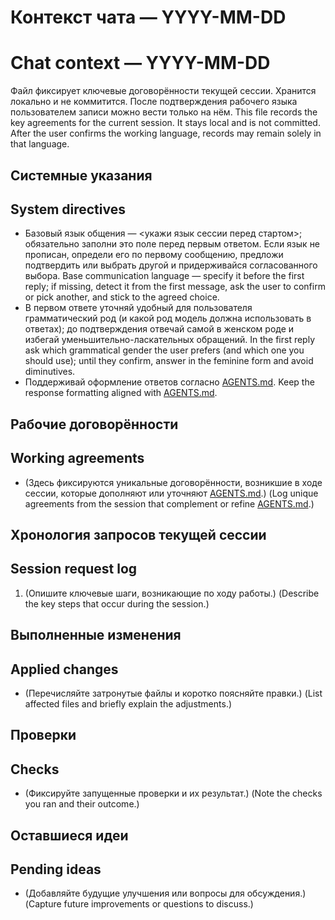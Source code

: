 # Контекст чата — YYYY-MM-DD
# Chat context — YYYY-MM-DD

Файл фиксирует ключевые договорённости текущей сессии. Хранится локально и не коммитится. После подтверждения рабочего языка пользователем записи можно вести только на нём.
This file records the key agreements for the current session. It stays local and is not committed. After the user confirms the working language, records may remain solely in that language.

## Системные указания
## System directives
- Базовый язык общения — <укажи язык сессии перед стартом>; обязательно заполни это поле перед первым ответом. Если язык не прописан, определи его по первому сообщению, предложи подтвердить или выбрать другой и придерживайся согласованного выбора.
  Base communication language — specify it before the first reply; if missing, detect it from the first message, ask the user to confirm or pick another, and stick to the agreed choice.
- В первом ответе уточняй удобный для пользователя грамматический род (и какой род модель должна использовать в ответах); до подтверждения отвечай самой в женском роде и избегай уменьшительно-ласкательных обращений.
  In the first reply ask which grammatical gender the user prefers (and which one you should use); until they confirm, answer in the feminine form and avoid diminutives.
- Поддерживай оформление ответов согласно [AGENTS.md](../AGENTS.md).
  Keep the response formatting aligned with [AGENTS.md](../AGENTS.md).

## Рабочие договорённости
## Working agreements
- (Здесь фиксируются уникальные договорённости, возникшие в ходе сессии, которые дополняют или уточняют [AGENTS.md](../AGENTS.md).)
  (Log unique agreements from the session that complement or refine [AGENTS.md](../AGENTS.md).)

## Хронология запросов текущей сессии
## Session request log
1. (Опишите ключевые шаги, возникающие по ходу работы.)
   (Describe the key steps that occur during the session.)

## Выполненные изменения
## Applied changes
- (Перечисляйте затронутые файлы и коротко поясняйте правки.)
  (List affected files and briefly explain the adjustments.)

## Проверки
## Checks
- (Фиксируйте запущенные проверки и их результат.)
  (Note the checks you ran and their outcome.)

## Оставшиеся идеи
## Pending ideas
- (Добавляйте будущие улучшения или вопросы для обсуждения.)
  (Capture future improvements or questions to discuss.)
